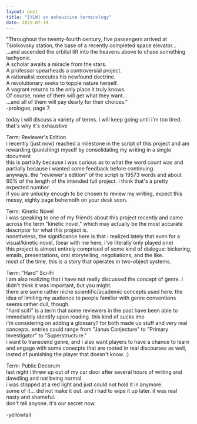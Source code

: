 ```yaml
--- 
layout: post 
title: "[YLW] an exhaustive terminology"
date: 2025-07-19
---
```

"Throughout the twenty-fourth century, five passengers arrived at Tsiolkovsky station, the base of
a recently completed space elevator…  
…and ascended the orbital lift into the heavens above to chase something tachyonic.  
A scholar awaits a miracle from the stars.  
A professor spearheads a controversial project.  
A rationalist executes his newfound doctrine.  
A revolutionary seeks to topple nature herself.  
A vagrant returns to the only place it truly knows.  
Of course, none of them will get what they want…  
…and all of them will pay dearly for their choices."   
-prologue, page 7.    

today i will discuss a variety of terms. i will keep going until i'm too tired. that's why it's exhaustive  

Term: Reviewer's Edition  
i recently (just now) reached a milestone in the script of this project and am rewarding (punishing) myself by consolidating my writing in a single document  
this is partially because i was curious as to what the word count was and partially because i wanted some feedback before continuing.  
anyways. the "reviewer's edition" of the script is 19573 words and about 60% of the length of the intended full project. i think that's a pretty expected number.  
if you are unlucky enough to be chosen to review my writing, expect this messy, eighty page behemoth on your desk soon.  

Term: Kinetic Novel  
i was speaking to one of my friends about this project recently and came across the term "kinetic novel," which may actually be the most accurate descriptor for what this project is.  
nonetheless, the significance here is that i realized lately that even for a visual/kinetic novel, (bear with me here, i've literally only played one)  
this project is almost entirely comprised of some kind of dialogue: bickering, emails, presentations, oral storytelling, negotiations, and the like.  
most of the time, this is a story that operates in two-object systems.  

Term: "Hard" Sci-Fi  
i am also realizing that i have not really discussed the concept of genre. i didn't think it was important, but you might.  
there are some rather niche scientific/academic concepts used here. the idea of limiting my audience to people familiar with genre conventions seems rather dull, though.  
"hard scifi" is a term that some reviewers in the past have been able to immediately identify upon reading. this kind of sucks imo  
i'm considering on adding a glossary? for both made up stuff and very real concepts. entries could range from "Janus Conjecture" to "Primary Investigator" to "Superstructure."  
i want to transcend genre, and i also want players to have a chance to learn and engage with some conecpts that are rooted in real discourses as well,  
insted of punishing the player that doesn't know. :)  

Term: Public Decorum  
last night i threw up out of my car door after several hours of writing and dawdling and not being normal.  
i was stopped at a red light and just could not hold it in anymore.  
some of it... did not make it out. and i had to wipe it up later. it was real nasty and shameful.  
don't tell anyone. it's our secret now.  
  
-yellowtail
